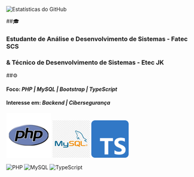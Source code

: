 ![Estatísticas do GitHub](https://github-readme-stats.vercel.app/api?username=M0rningCoffee&show_icons=true&theme=tokyonight)

##🎓
### Estudante de Análise e Desenvolvimento de Sistemas - Fatec SCS 
### & Técnico de Desenvolvimento de Sistemas - Etec JK

##⚙️
#### Foco: *PHP | MySQL | Bootstrap | TypeScript*
#### Interesse em: *Backend | Cibersegurança*

<img src="/img/php.png" width="120px" height="120px" /> <img src="/img/Mysql.png" width="100px" height="100px" /> <img src="/img/ts-logo-512.png" width="100px" height="100px"/>

![PHP](https://img.shields.io/badge/PHP-777BB4?style=for-the-badge&logo=php&logoColor=white)
![MySQL](https://img.shields.io/badge/MySQL-005C84?style=for-the-badge&logo=mysql&logoColor=white)
![TypeScript](https://img.shields.io/badge/TypeScript-007ACC?style=for-the-badge&logo=typescript&logoColor=white)

